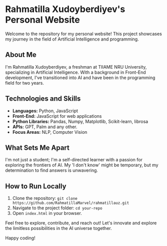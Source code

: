 # Rahmatilla Xudoyberdiyev's Personal Website

Welcome to the repository for my personal website! This project showcases my journey in the field of Artificial Intelligence and programming.

## About Me

I'm Rahmatilla Xudoyberdiyev, a freshman at TIIAME NRU University, specializing in Artificial Intelligence. With a background in Front-End development, I've transitioned into AI and have been in the programming field for two years.

## Technologies and Skills

- **Languages:** Python, JavaScript
- **Front-End:** JavaScript for web applications
- **Python Libraries:** Pandas, Numpy, Matplotlib, Scikit-learn, librosa
- **APIs:** GPT, Palm and any other.
- **Focus Areas:** NLP, Computer Vision

## What Sets Me Apart

I'm not just a student; I'm a self-directed learner with a passion for exploring the frontiers of AI. My 'I don't know' might be temporary, but my determination to find answers is unwavering.

## How to Run Locally

1. Clone the repository: `git clone https://github.com/RahmatillaMarvel/rahmatillauz.git`
2. Navigate to the project folder: `cd your-repo`
3. Open `index.html` in your browser.

Feel free to explore, contribute, and reach out! Let's innovate and explore the limitless possibilities in the AI universe together.

Happy coding!